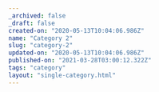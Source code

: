 ```yaml
---
_archived: false
_draft: false
created-on: "2020-05-13T10:04:06.986Z"
name: "Category 2"
slug: "category-2"
updated-on: "2020-05-13T10:04:06.986Z"
published-on: "2021-03-28T03:00:12.322Z"
tags: "category"
layout: "single-category.html"
---
```



